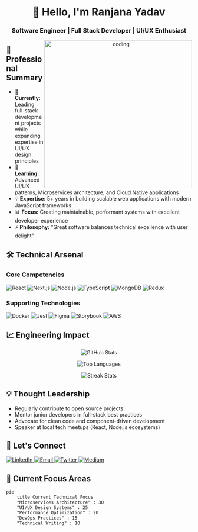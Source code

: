 <h1 align="center">👋 Hello, I'm Ranjana Yadav</h1>
<h3 align="center">Software Engineer | Full Stack Developer | UI/UX Enthusiast</h3>

<div align="center">
  <img align="right" alt="coding" width="400" src="https://cdn.dribbble.com/users/1428359/screenshots/4789906/girl_hi_800x600.gif">
</div>

## 🚀 Professional Summary
- 🔭 **Currently:** Leading full-stack development projects while expanding expertise in UI/UX design principles
- 🌱 **Learning:** Advanced UI/UX patterns, Microservices architecture, and Cloud Native applications
- 💡 **Expertise:** 5+ years in building scalable web applications with modern JavaScript frameworks
- 📊 **Focus:** Creating maintainable, performant systems with excellent developer experience
- ⚡ **Philosophy:** "Great software balances technical excellence with user delight"

## 🛠 Technical Arsenal

### Core Competencies
<p align="left">
  <img src="https://img.shields.io/badge/React-20232A?style=for-the-badge&logo=react&logoColor=61DAFB" alt="React">
  <img src="https://img.shields.io/badge/Next.js-000000?style=for-the-badge&logo=nextdotjs&logoColor=white" alt="Next.js">
  <img src="https://img.shields.io/badge/Node.js-339933?style=for-the-badge&logo=nodedotjs&logoColor=white" alt="Node.js">
  <img src="https://img.shields.io/badge/TypeScript-007ACC?style=for-the-badge&logo=typescript&logoColor=white" alt="TypeScript">
  <img src="https://img.shields.io/badge/MongoDB-4EA94B?style=for-the-badge&logo=mongodb&logoColor=white" alt="MongoDB">
  <img src="https://img.shields.io/badge/Redux-764ABC?style=for-the-badge&logo=redux&logoColor=white" alt="Redux">
</p>

### Supporting Technologies
<p align="left">
  <img src="https://img.shields.io/badge/Docker-2CA5E0?style=for-the-badge&logo=docker&logoColor=white" alt="Docker">
  <img src="https://img.shields.io/badge/Jest-C21325?style=for-the-badge&logo=jest&logoColor=white" alt="Jest">
  <img src="https://img.shields.io/badge/Figma-F24E1E?style=for-the-badge&logo=figma&logoColor=white" alt="Figma">
  <img src="https://img.shields.io/badge/Storybook-FF4785?style=for-the-badge&logo=storybook&logoColor=white" alt="Storybook">
  <img src="https://img.shields.io/badge/AWS-232F3E?style=for-the-badge&logo=amazonaws&logoColor=white" alt="AWS">
</p>

## 📈 Engineering Impact

<div align="center">
  
  ![GitHub Stats](https://github-readme-stats.vercel.app/api?username=Ranjana993&show_icons=true&theme=radical&hide_title=true&hide_border=true)
  
  ![Top Languages](https://github-readme-stats.vercel.app/api/top-langs/?username=Ranjana993&layout=compact&theme=radical&hide_border=true)
  
  ![Streak Stats](https://github-readme-streak-stats.herokuapp.com/?user=Ranjana993&theme=radical&hide_border=true)
</div>

## 💡 Thought Leadership
- Regularly contribute to open source projects
- Mentor junior developers in full-stack best practices
- Advocate for clean code and component-driven development
- Speaker at local tech meetups (React, Node.js ecosystems)

## 🤝 Let's Connect
<p align="left">
  <a href="https://linkedin.com/in/yourprofile" target="blank">
    <img src="https://img.shields.io/badge/LinkedIn-0077B5?style=for-the-badge&logo=linkedin&logoColor=white" alt="LinkedIn">
  </a>
  <a href="mailto:yranjana757@gmail.com">
    <img src="https://img.shields.io/badge/Gmail-D14836?style=for-the-badge&logo=gmail&logoColor=white" alt="Email">
  </a>
  <a href="https://twitter.com/yourhandle" target="blank">
    <img src="https://img.shields.io/badge/Twitter-1DA1F2?style=for-the-badge&logo=twitter&logoColor=white" alt="Twitter">
  </a>
  <a href="https://medium.com/@yourhandle" target="blank">
    <img src="https://img.shields.io/badge/Medium-12100E?style=for-the-badge&logo=medium&logoColor=white" alt="Medium">
  </a>
</p>

## 📌 Current Focus Areas
```mermaid
pie
    title Current Technical Focus
    "Microservices Architecture" : 30
    "UI/UX Design Systems" : 25
    "Performance Optimization" : 20
    "DevOps Practices" : 15
    "Technical Writing" : 10
